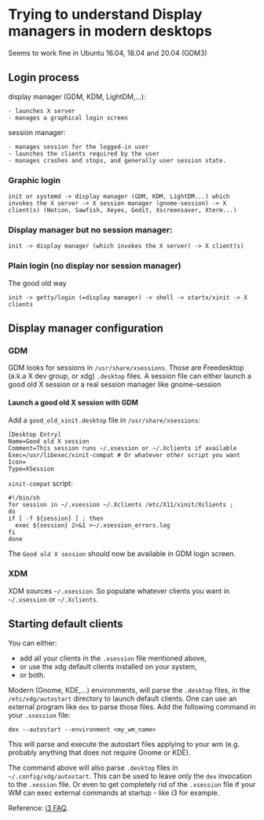 # Trying to understand Display managers in modern desktops
Seems to work fine in Ubuntu 16.04, 18.04 and 20.04 (GDM3)

## Login process

display manager (GDM, KDM, LightDM,...):

    - launches X server
    - manages a graphical login screen

session manager:

    - manages session for the logged-in user
    - launches the clients required by the user
    - manages crashes and stops, and generally user session state.

### Graphic login
```
init or systemd -> display manager (GDM, KDM, LightDM...) which invokes the X server -> X session manager (gnome-session) -> X client(s) (Notion, Sawfish, Xeyes, Gedit, Xscreensaver, Xterm...)
```

### Display manager but no session manager:
```
init -> display manager (which invokes the X server) -> X client(s)
```

### Plain login (no display nor session manager)

The good old way

```
init -> getty/login (=display manager) -> shell -> startx/xinit -> X clients
```

## Display manager configuration

### GDM
GDM looks for sessions in `/usr/share/xsessions`. Those are Freedesktop (a.k.a X dev group, or xdg) `.desktop` files.
A session file can either launch a good old X session or a real session manager like gnome-session

#### Launch a good old X session with GDM
Add a `good_old_xinit.desktop` file in `/usr/share/xsessions`:

```
[Desktop Entry]
Name=Good old X session
Comment=This session runs ~/.xsession or ~/.Xclients if available
Exec=/usr/libexec/xinit-compat # Or whatever other script you want
Icon=
Type=XSession
```

`xinit-compat` script:
```
#!/bin/sh
for session in ~/.xsession ~/.Xclients /etc/X11/xinit/Xclients ;
do
if [ -f ${session} ] ; then
  exec ${session} 2>&1 >~/.xsession_errors.log
fi
done
```

The `Good old X session` should now be available in GDM login screen.

### XDM
XDM sources `~/.xsession`. So populate whatever clients you want in `~/.xsession` or `~/.Xclients`.

## Starting default clients
You can either:

- add all your clients in the `.xsession` file mentioned above,
- or use the xdg default clients installed on your system,
- or both.

Modern (Gnome, KDE,...) environments, will parse the `.desktop` files, in the `/etc/xdg/autostart` directory to launch default clients.
One can use an external program like `dex` to parse those files. Add the following command in your `.xsession` file:

`dex --autostart --environment <my_wm_name>`

This will parse and execute the autostart files applying to your wm (e.g. probably anything that does not require Gnome or KDE).

The command above will also parse `.desktop` files in `~/.config/xdg/autostart`. This can be used to leave only the `dex` invocation to the `.xession` file. Or even to get completely rid of the `.xsession` file if your WM can exec external commands at startup - like i3 for example.

Reference: [i3 FAQ](https://faq.i3wm.org/question/2155/how-can-i-use-autostart-desktop-files-in-i3.1.html).

